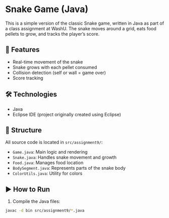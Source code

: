 # Snake Game (Java)

This is a simple version of the classic Snake game, written in Java as part of a class assignment at WashU. The snake moves around a grid, eats food pellets to grow, and tracks the player’s score.

## 🐍 Features
- Real-time movement of the snake
- Snake grows with each pellet consumed
- Collision detection (self or wall = game over)
- Score tracking

## 🛠️ Technologies
- Java
- Eclipse IDE (project originally created using Eclipse)

## 📁 Structure
All source code is located in `src/assignment9/`:
- `Game.java`: Main logic and rendering
- `Snake.java`: Handles snake movement and growth
- `Food.java`: Manages food location
- `BodySegment.java`: Represents parts of the snake body
- `ColorUtils.java`: Utility for colors

## ▶️ How to Run

1. Compile the Java files:
```bash
javac -d bin src/assignment9/*.java
